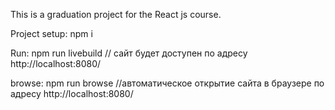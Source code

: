 This is a graduation project for the React js course.

Project setup:    npm i

Run:              npm run livebuild // сайт будет доступен по адресу http://localhost:8080/


browse:           npm run browse //автоматическое открытие сайта в браузере по адресу http://localhost:8080/
